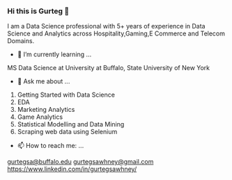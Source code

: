 ### Hi this is Gurteg 👋

I am a Data Science professional with 5+ years of experience in Data Science and Analytics across Hospitality,Gaming,E Commerce and Telecom Domains.

- 🌱 I’m currently learning ...

MS Data Science at University at Buffalo, State University of New York


- 💬 Ask me about ...

1. Getting Started with Data Science
2. EDA
3. Marketing Analytics
4. Game Analytics
5. Statistical Modelling and Data Mining
6. Scraping web data using Selenium



- 📫 How to reach me: ...

gurtegsa@buffalo.edu
gurtegsawhney@gmail.com
https://www.linkedin.com/in/gurtegsawhney/


